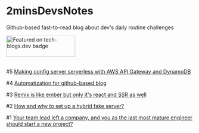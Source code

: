 # 2minsDevsNotes
Github-based fast-to-read blog about dev's daily routine challenges

<a href="https://tech-blogs.dev">
  <img src="https://tech-blogs.dev/featured-light-large.png" alt="Featured on tech-blogs.dev badge" width="185" height="57"/>
</a><br/><br/>

<!-- Update Below -->
#5 [Making config server serverless with AWS API Gateway and DynamoDB](https://github.com/vtcaregorodtcev/2minsDevsNotes/issues/5)

#4 [Automatization for github-based blog](https://github.com/vtcaregorodtcev/2minsDevsNotes/issues/4)

#3 [Remix is like ember but only it's react and SSR as well](https://github.com/vtcaregorodtcev/2minsDevsNotes/issues/3)

#2 [How and why to set up a hybrid fake server?](https://github.com/vtcaregorodtcev/2minsDevsNotes/issues/2)

#1 [Your team lead left a company, and you as the last most mature engineer should start a new project?](https://github.com/vtcaregorodtcev/2minsDevsNotes/issues/1)
